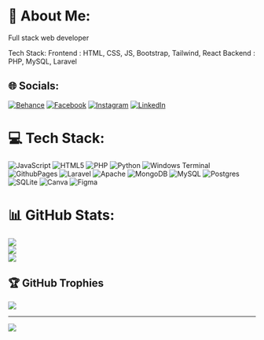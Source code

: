 # 💫 About Me:
Full stack web developer

Tech Stack:
Frontend : HTML, CSS, JS, Bootstrap, Tailwind, React
Backend : PHP, MySQL, Laravel


## 🌐 Socials:
[![Behance](https://img.shields.io/badge/Behance-1769ff?logo=behance&logoColor=white)](https://behance.net/ab-munna) [![Facebook](https://img.shields.io/badge/Facebook-%231877F2.svg?logo=Facebook&logoColor=white)](https://www.facebook.com/profile.php?id=100006244189390) [![Instagram](https://img.shields.io/badge/Instagram-%23E4405F.svg?logo=Instagram&logoColor=white)](https://instagram.com/findingmunna) [![LinkedIn](https://img.shields.io/badge/LinkedIn-%230077B5.svg?logo=linkedin&logoColor=white)](https://www.linkedin.com/in/abdullah-bashir-760051217/)

# 💻 Tech Stack:
![JavaScript](https://img.shields.io/badge/javascript-%23323330.svg?style=for-the-badge&logo=javascript&logoColor=%23F7DF1E) ![HTML5](https://img.shields.io/badge/html5-%23E34F26.svg?style=for-the-badge&logo=html5&logoColor=white) ![PHP](https://img.shields.io/badge/php-%23777BB4.svg?style=for-the-badge&logo=php&logoColor=white) ![Python](https://img.shields.io/badge/python-3670A0?style=for-the-badge&logo=python&logoColor=ffdd54) ![Windows Terminal](https://img.shields.io/badge/Windows%20Terminal-%234D4D4D.svg?style=for-the-badge&logo=windows-terminal&logoColor=white) ![GithubPages](https://img.shields.io/badge/github%20pages-121013?style=for-the-badge&logo=github&logoColor=white) ![Laravel](https://img.shields.io/badge/laravel-%23FF2D20.svg?style=for-the-badge&logo=laravel&logoColor=white) ![Apache](https://img.shields.io/badge/apache-%23D42029.svg?style=for-the-badge&logo=apache&logoColor=white) ![MongoDB](https://img.shields.io/badge/MongoDB-%234ea94b.svg?style=for-the-badge&logo=mongodb&logoColor=white) ![MySQL](https://img.shields.io/badge/mysql-%2300000f.svg?style=for-the-badge&logo=mysql&logoColor=white) ![Postgres](https://img.shields.io/badge/postgres-%23316192.svg?style=for-the-badge&logo=postgresql&logoColor=white) ![SQLite](https://img.shields.io/badge/sqlite-%2307405e.svg?style=for-the-badge&logo=sqlite&logoColor=white) ![Canva](https://img.shields.io/badge/Canva-%2300C4CC.svg?style=for-the-badge&logo=Canva&logoColor=white) ![Figma](https://img.shields.io/badge/figma-%23F24E1E.svg?style=for-the-badge&logo=figma&logoColor=white)
# 📊 GitHub Stats:
![](https://github-readme-stats.vercel.app/api?username=abMunna&theme=dark&hide_border=false&include_all_commits=true&count_private=true)<br/>
![](https://github-readme-streak-stats.herokuapp.com/?user=abMunna&theme=dark&hide_border=false)<br/>
![](https://github-readme-stats.vercel.app/api/top-langs/?username=abMunna&theme=dark&hide_border=false&include_all_commits=true&count_private=true&layout=compact)

## 🏆 GitHub Trophies
![](https://github-profile-trophy.vercel.app/?username=abMunna&theme=algolia&no-frame=false&no-bg=false&margin-w=4)

---
[![](https://visitcount.itsvg.in/api?id=abMunna&icon=0&color=0)](https://visitcount.itsvg.in)

<!-- Proudly created with GPRM ( https://gprm.itsvg.in ) -->
